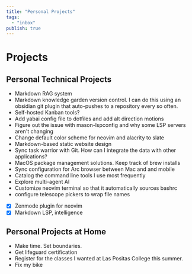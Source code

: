 ```yaml
---
title: "Personal Projects"
tags:
  - "inbox"
publish: true
---
```


# Projects

## Personal Technical Projects

- Markdown RAG system
- Markdown knowledge garden version control. I can do this using an obsidian git plugin that auto-pushes to a repository every so often.
- Self-hosted Kanban tools?
- Add yabai config file to dotfiles and add alt direction motions
- Figure out the issue with mason-lspconfig and why some LSP servers aren't changing
- Change default color scheme for neovim and alacrity to slate
- Markdown-based static website design
- Sync task warrior with Git. How can I integrate the data with other applications?
- MacOS package management solutions. Keep track of brew installs
- Sync configuration for Arc browser between Mac and and mobile
- Catalog the command line tools I use most frequently
- Explore multi-agent AI
- Customize neovim terminal so that it automatically sources bashrc
- configure telescope pickers to wrap file names
- [x] Zenmode plugin for neovim
- [x] Markdown LSP, intelligence

## Personal Projects at Home

- Make time. Set boundaries. 
- Get lifeguard certification
- Register for the classes I wanted at Las Positas College this summer. 
- Fix my bike

